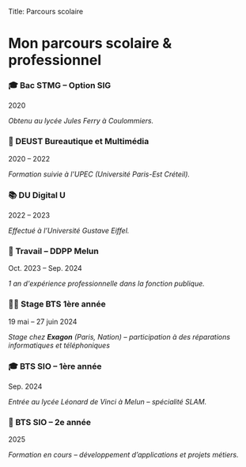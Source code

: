 Title: Parcours scolaire

# Mon parcours scolaire & professionnel

<div class="timeline-alt">

  <div class="timeline-alt-item left">
    <div class="content">
      <h3>🎓 Bac STMG – Option SIG</h3>
      <span class="date">2020</span>
      <p><em>Obtenu au lycée Jules Ferry à Coulommiers.</em></p>
    </div>
  </div>

  <div class="timeline-alt-item right">
    <div class="content">
      <h3>🏫 DEUST Bureautique et Multimédia</h3>
      <span class="date">2020 – 2022</span>
      <p><em>Formation suivie à l'UPEC (Université Paris-Est Créteil).</em></p>
    </div>
  </div>

  <div class="timeline-alt-item left">
    <div class="content">
      <h3>📚 DU Digital U</h3>
      <span class="date">2022 – 2023</span>
      <p><em>Effectué à l’Université Gustave Eiffel.</em></p>
    </div>
  </div>

  <div class="timeline-alt-item right">
    <div class="content">
      <h3>💼 Travail – DDPP Melun</h3>
      <span class="date">Oct. 2023 – Sep. 2024</span>
      <p><em>1 an d'expérience professionnelle dans la fonction publique.</em></p>
    </div>
  </div>

  <div class="timeline-alt-item left">
    <div class="content">
      <h3>🧑‍💻 Stage BTS 1ère année</h3>
      <span class="date">19 mai – 27 juin 2024</span>
      <p><em>Stage chez <strong>Exagon</strong> (Paris, Nation) – participation à des réparations informatiques et téléphoniques</em></p>
    </div>
  </div>

  <div class="timeline-alt-item right">
    <div class="content">
      <h3>🎓 BTS SIO – 1ère année</h3>
      <span class="date">Sep. 2024</span>
      <p><em>Entrée au lycée Léonard de Vinci à Melun – spécialité SLAM.</em></p>
    </div>
  </div>

  <div class="timeline-alt-item left">
    <div class="content">
      <h3>🎯 BTS SIO – 2e année</h3>
      <span class="date">2025</span>
      <p><em>Formation en cours – développement d’applications et projets métiers.</em></p>
    </div>
  </div>

</div>
